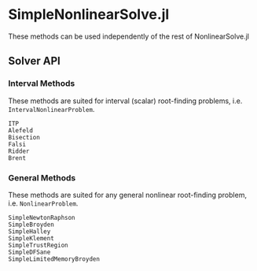 # SimpleNonlinearSolve.jl

These methods can be used independently of the rest of NonlinearSolve.jl

## Solver API

### Interval Methods

These methods are suited for interval (scalar) root-finding problems,
i.e. `IntervalNonlinearProblem`.

```@docs
ITP
Alefeld
Bisection
Falsi
Ridder
Brent
```

### General Methods

These methods are suited for any general nonlinear root-finding problem, i.e.
`NonlinearProblem`.

```@docs
SimpleNewtonRaphson
SimpleBroyden
SimpleHalley
SimpleKlement
SimpleTrustRegion
SimpleDFSane
SimpleLimitedMemoryBroyden
```
